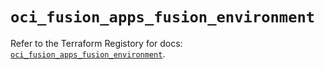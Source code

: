 # `oci_fusion_apps_fusion_environment`

Refer to the Terraform Registory for docs: [`oci_fusion_apps_fusion_environment`](https://registry.terraform.io/providers/oracle/oci/6.18.0/docs/resources/fusion_apps_fusion_environment).

